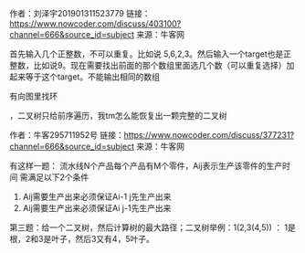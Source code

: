 作者：刘泽宇201901311523779
链接：https://www.nowcoder.com/discuss/403100?channel=666&source_id=subject
来源：牛客网

首先输入几个正整数，不可以重复。比如说 5,6,2,3。然后输入一个target也是正整数，比如说9。现在需要找出前面的那个数组里面选几个数（可以重复选择）加起来等于这个target。不能输出相同的数组

有向图里找环

，二叉树只给前序遍历，我tm怎么能恢复出一颗完整的二叉树

作者：牛客295711952号
链接：https://www.nowcoder.com/discuss/377231?channel=666&source_id=subject
来源：牛客网

有这样一题：
流水线N个产品每个产品有M个零件，Aij表示生产该零件的生产时间
需满足以下2个条件
1. Aij需要生产出来必须保证Ai-1 j先生产出来
2. Aij需要生产出来必须保证Ai j-1先生产出来

第三题：给一个二叉树，然后计算树的最大路径；二叉树举例：1(2,3(4,5)) ： 1是根，2和3是叶子，然后3又有4，5叶子。